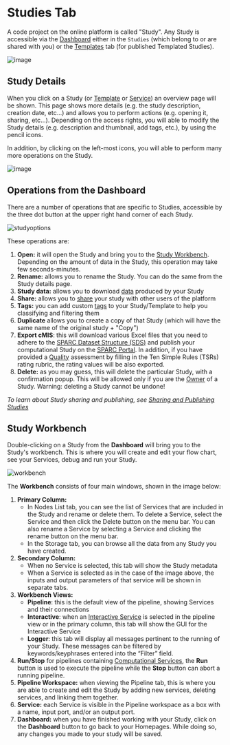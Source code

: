 # Studies Tab

A code project on the online platform is called "Study". Any Study is accessible via the [Dashboard](docs/platform_introduction/dashboard.md) either in the ```Studies``` (which belong to or are shared with you) or the [Templates](docs/platform_introduction/Templates.md) tab (for published Templated Studies).

![image](https://github.com/ITISFoundation/osparc-manual/assets/18575092/9bdc1207-6cc5-4112-94fa-a0d468ffa151)

## Study Details
When you click on a Study (or [Template](docs/platform_introduction/Templates.md) or [Service](/docs/platform_introduction/services.md)) an overview page will be shown. This page shows more details (e.g. the study description, creation date, etc...) and allows you to perform actions (e.g. opening it, sharing, etc...). Depending on the access rights, you will able to modify the Study details (e.g. description and thumbnail, add tags, etc.), by using the pencil icons.

In addition, by clicking on the left-most icons, you will able to perform many more operations on the Study.

![image](https://user-images.githubusercontent.com/18575092/267007106-73d76431-eb5e-48f9-b648-45c7838f1141.png)

## Operations from the Dashboard

There are a number of operations that are specific to Studies, accessible by the three dot button at the upper right hand corner of each Study.

![studyoptions](https://user-images.githubusercontent.com/18575092/267010897-fe6f4de4-415f-450c-8d7b-e7c8d2dd3a8f.png ':size=200')



These operations are:
1. **Open:** it will open the Study and bring you to the [Study Workbench](#study-workbench). Depending on the amount of data in the Study, this operation may take few seconds-minutes. 
2. **Rename:** allows you to rename the Study. You can do the same from the Study details page.
3. **Study data:** allows you to download [data](/docs/platform_introduction/Data.md) produced by your Study
4. **Share:** allows you to [share](/docs/study_setup/sharestudy.md) your study with other users of the platform
5. **Tags:** you can add custom [tags](/docs/platform_introduction/user_setup/annotations.md#tags) to your Study/Template to help you classifying and filtering them
6. **Duplicate** allows you to create a copy of that Study (which will have the same name of the original study + "Copy")
7. **Export cMIS**: this will download various Excel files that you need to adhere to the [SPARC Dataset Structure (SDS)](https://docs.sparc.science/docs/overview-of-sparc-dataset-format) and publish your computational Study on the [SPARC Portal](sparc.science). In addition, if you have provided a [Quality](/docs/platform_introduction/user_setup/annotations.md#quality) assessment by filling in the Ten Simple Rules (TSRs) rating rubric, the rating values will be also exported.
8. **Delete:** as you may guess, this will delete the particular Study, with a confirmation popup. This will be allowed only if you are the [Owner](/docs/study_setup/sharestudy.md#user-roles) of a Study. Warning: deleting a Study cannot be undone!

*To learn about Study sharing and publishing, see [Sharing and Publishing Studies](/docs/study_setup/sharestudy.md)*

## Study Workbench

Double-clicking on a Study from the **Dashboard** will bring you to the Study's workbench. This is where you will create and edit your flow chart, see your Services, debug and run your Study.

![workbench](https://user-images.githubusercontent.com/18575092/223429911-2b42f107-b5cf-4494-8123-343ac4e2acd1.png)

The **Workbench** consists of four main windows, shown in the image below:
1. **Primary Column:** 
    * In Nodes List tab, you can see the list of Services that are included in the Study and rename or delete them. To delete a Service, select the Service and then click the Delete button on the menu bar. You can also rename a Service by selecting a Service and clicking the rename button on the menu bar. 
    * In the Storage tab, you can browse all the data from any Study you have created.
2. **Secondary Column:** 
    * When no Service is selected, this tab will show the Study metadata
    * When a Service is selected as in the case of the image above, the inputs and output parameters of that service will be shown in separate tabs.
3. **Workbench Views:** 
    * **Pipeline**: this is the default view of the pipeline, showing Services and their connections
    * **Interactive**: when an [Interactive Service](/docs/platform_introduction/services.md#service-types) is selected in the pipeline view or in the primary column, this tab will show the GUI for the Interactive Service
    * **Logger**: this tab will display all messages pertinent to the running of your Study. These messages can be filtered by keywords/keyphrases entered into the “Filter” field.
4. **Run/Stop** for pipelines containing [Computational Services](/docs/platform_introduction/services.md#service-types), the **Run** button is used to execute the pipeline while the **Stop** button can abort a running pipeline.
5. **Pipeline Workspace:** when viewing the Pipeline tab, this is where you are able to create and edit the Study by adding new services, deleting services, and linking them together.
6. **Service:** each Service is visible in the Pipeline workspace as a box with a name, input port, and/or an output port.
7. **Dashboard:** when you have finished working with your Study, click on the **Dashboard** button to go back to your Homepages. While doing so, any changes you made to your study will be saved.

<!-- 3. **Sharing** allows you view who the Study is shared with and to add collaborators to the Study. See [Sharing Studies](/docs/study_setup/sharestudy.md) for more details.
4. **Quality:** allows you to view (and edit depending on your permissions) the quality of a Study according to the [Ten Simple Rules](https://www.imagwiki.nibib.nih.gov/content/10-simple-rules-conformance-rubric) for computational modeling.
5. **Classifiers** allows you to assign classifiers (curated descriptors) for a Study which can then be used for search and filtering using the filter tool on the [Dashboard](docs/platform_introduction/dashboard.md). See [Annotations](/docs/platform_introduction/user_setup/annotations.md) for more details. 
6. **Services:** allows you to view the Services and their versions that are a part of this Study. You will also be able to see if there are newer versions of these Services available in the Service Catalog.
7. **Duplicate** allows you to create a copy of that Study which will be renamed with a timestamp.
8. **Export** allows you to download the Study as a *.osparc* file which can then be imported back onto the platform by yourself or anyone who has that file
9. **Publish as Template** if selected, you will be allowed to create a copy of the Study in its current state which will appear as a Template Study in the [Templates](docs/platform_introduction/Templates.md) tab for users you share the Template with.* -->